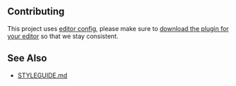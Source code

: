 Contributing
------------

This project uses [editor config](http://editorconfig.org/), please make sure to [download the plugin for your editor](http://editorconfig.org/#download) so that we stay consistent.


See Also
--------

* [STYLEGUIDE.md](/OpenUserJs/OpenUserJS.org/blob/master/STYLEGUIDE.md)

